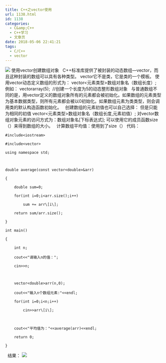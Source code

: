 ```yaml
---
title: C++之vector使用
url: 1138.html
id: 1138
categories:
  - C&amp;C++
  - C++学习
  - 文章页
date: 2018-05-06 22:41:21
tags:
  - C/C++
  - vector
---
```


![](http://47.100.4.8/wp-content/uploads/2018/05/图片150.png) 使用vector创建数组对象   C++标准库提供了被封装的动态数组—vector，而且这种封装的数组可以具有各种类型。 vector它不是类，它是类的一个模板。 使用vector动态定义数组的形式为： vector<元素类型>数组对象名（数组长度）;   例如： vector<int>array(5);  //创建一个长度为5的动态整形数组对象   与普通数组不同的是，用vector定义的数组对象所有的元素都会被初始化。如果数组的元素类型为基本数据类型，则所有元素都会被以0初始化。如果数组元素为类类型，则会调用类的默认构造函数初始化。   创建数组的元素初值也可以自己选择： 但是只能为相同的初值 vector<元素类型>数组对象名（数组长度,元素初值）; 对vector数组对象元素的访问方式为：数组对象名\[下标表达式\]; 可以使用它的成员函数size（）来得到数组的大小。   计算数组平均值：使用到了size（） 代码：
```
#include<iostream>

#include<vector>

using namespace std;



double average(const vector<double>&arr)

{

    double sum=0;

    for(int i=0;i<arr.size();i++)

        sum += arr\[i\];

    return sum/arr.size();

}

int main()

{

    int n;

    cout<<"请输入n的值：";

    cin>>n;



    vector<double>arr(n,0);

    cout<<"输入n个数组元素:"<<endl;

    for(int i=0;i<n;i++)

        cin>>arr\[i\];



    cout<<"平均值为："<<average(arr)<<endl;

    return 0;

}
```
  结果： ![](http://47.100.4.8/wp-content/uploads/2018/05/123123.png)